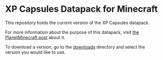 # XP Capsules Datapack for Minecraft

This repository holds the current version of the XP Capsules datapack.

For more information about the purpose of this datapack, visit [the PlanetMinecraft post](https://www.planetminecraft.com/data-pack/xp-capsules/) about it.

To download a version, go to the [downloads](downloads) directory and select the version you would like to use.